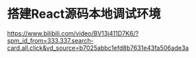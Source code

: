 # 搭建React源码本地调试环境 

https://www.bilibili.com/video/BV13j411D7K6/?spm_id_from=333.337.search-card.all.click&vd_source=b7025abbc1efd8b7631e43fa506ade3a